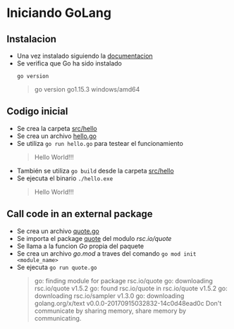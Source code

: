 # Iniciando GoLang
## Instalacion
* Una vez instalado siguiendo la [documentacion](https://golang.org/doc/install)
* Se verifica que Go ha sido instalado
  ```
  go version
  ```
  > go version go1.15.3 windows/amd64

## Codigo inicial
* Se crea la carpeta [src/hello](../src/hello)
* Se crea un archivo [hello.go](../src/hello/hello.go)
* Se utiliza `go run hello.go` para testear el funcionamiento
  > Hello World!!!
* También se utiliza `go build` desde la carpeta [src/hello](../src/hello)
* Se ejecuta el binario `./hello.exe`
  > Hello World!!!

## Call code in an external package
* Se crea un archivo [quote.go](../src/hello/quote.go)
* Se importa el package [quote](https://pkg.go.dev/rsc.io/quote) del modulo *rsc.io/quote*
* Se llama a la funcion *Go* propia del paquete
* Se crea un archivo *go.mod* a traves del comando `go mod init <module_name>`
* Se ejecuta `go run quote.go`
  > go: finding module for package rsc.io/quote
  > go: downloading rsc.io/quote v1.5.2
  > go: found rsc.io/quote in rsc.io/quote v1.5.2
  > go: downloading rsc.io/sampler v1.3.0
  > go: downloading golang.org/x/text v0.0.0-20170915032832-14c0d48ead0c
  > Don't communicate by sharing memory, share memory by communicating.
